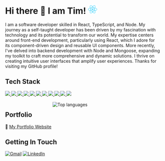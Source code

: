 # Hi there 👋 I am Tim! <img style="height:30px" src="https://github.com/devicons/devicon/blob/v2.15.1/icons/react/react-original.svg" />

I am a software developer skilled in React, TypeScript, and Node. My journey as a self-taught developer has been driven by my fascination with technology and its potential to transform our world. My expertise centers around front-end development, particularly using React, which I adore for its component-driven design and reusable UI components. More recently, I've delved into backend development with Node and Mongoose, expanding my toolkit to craft more comprehensive and dynamic solutions. I thrive on creating intuitive user interfaces that amplify user experiences. Thanks for visiting my GitHub profile!

## Tech Stack 
<a href="https://www.typescriptlang.org/">
<img src="https://img.shields.io/badge/typescript-3178C6?style=for-the-badge&logo=typescript&logoColor=white"/>
</a>
<a href="https://de.wikipedia.org/wiki/JavaScript">
<img src="https://img.shields.io/badge/JavaScript-323330?style=for-the-badge&logo=javascript&logoColor=F7DF1E"/>
</a>
<a href="https://react.dev/">
<img src="https://img.shields.io/badge/React-20232A?style=for-the-badge&logo=react&logoColor=61DAFB"/>
</a>
<a href="https://nextjs.org/">
<img src="https://img.shields.io/badge/next.js-000000?style=for-the-badge&logo=next.js&logoColor=white"/>
</a>
<a href="https://www.techopedia.com/definition/28243/cascading-style-sheets-level-3-css3">
<img src="https://img.shields.io/badge/css3-%231572B6.svg?style=for-the-badge&logo=css3&logoColor=white"/>
</a>
<a href="https://en.wikipedia.org/wiki/HTML5">
<img src="https://img.shields.io/badge/html5-%23E34F26.svg?style=for-the-badge&logo=html5&logoColor=white"/>
</a>
<a href="https://tailwindcss.com/">
<img src="https://img.shields.io/badge/tailwindcss-%2338B2AC.svg?style=for-the-badge&logo=tailwind-css&logoColor=white"/>
</a>
<a href="https://jestjs.io/">
<img src="https://img.shields.io/badge/Jest-323330?style=for-the-badge&logo=Jest&logoColor=white"/>
</a>
<a href="https://www.npmjs.com/">
<img src="https://img.shields.io/badge/npm-CB3837?style=for-the-badge&logo=npm&logoColor=white"/>
</a>
<a href="https://nodejs.org/">
<img src="https://img.shields.io/badge/Node.js-339933?style=for-the-badge&logo=node-dot-js&logoColor=white"/>
</a>
<a href="https://www.mongodb.com/">
<img src="https://img.shields.io/badge/MongoDB-%234ea94b.svg?style=for-the-badge&logo=mongodb&logoColor=white"/>
</a>
<br /> <br />
 <a href="https://github.com/trustinmagic">
  <img align="right" width="350" src="https://github-readme-stats.vercel.app/api/top-langs/?username=trustinmagic&layout=compact&theme=react" alt="Top languages" />
</a>

## Portfolio
📜 <a href="">My Portfolio Website</a>

## Getting In Touch
[![Gmail](https://img.shields.io/badge/Gmail-%23D14836?style=for-the-badge&logo=gmail&logoColor=white)](mailto:timionescu@gmail.com)
[![LinkedIn](https://img.shields.io/badge/LinkedIn-%230077B5?style=for-the-badge&logo=linkedin&logoColor=white)](https://www.linkedin.com/in/tim-ionescu/)



